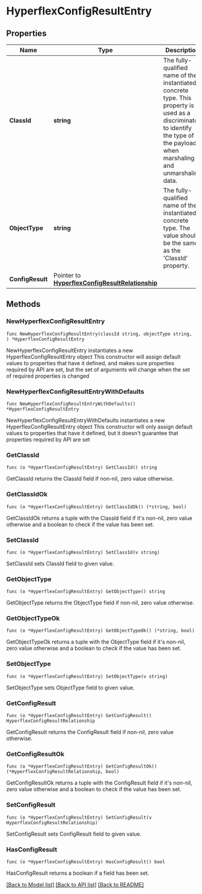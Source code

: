# HyperflexConfigResultEntry

## Properties

Name | Type | Description | Notes
------------ | ------------- | ------------- | -------------
**ClassId** | **string** | The fully-qualified name of the instantiated, concrete type. This property is used as a discriminator to identify the type of the payload when marshaling and unmarshaling data. | [default to "hyperflex.ConfigResultEntry"]
**ObjectType** | **string** | The fully-qualified name of the instantiated, concrete type. The value should be the same as the &#39;ClassId&#39; property. | [default to "hyperflex.ConfigResultEntry"]
**ConfigResult** | Pointer to [**HyperflexConfigResultRelationship**](hyperflex.ConfigResult.Relationship.md) |  | [optional] 

## Methods

### NewHyperflexConfigResultEntry

`func NewHyperflexConfigResultEntry(classId string, objectType string, ) *HyperflexConfigResultEntry`

NewHyperflexConfigResultEntry instantiates a new HyperflexConfigResultEntry object
This constructor will assign default values to properties that have it defined,
and makes sure properties required by API are set, but the set of arguments
will change when the set of required properties is changed

### NewHyperflexConfigResultEntryWithDefaults

`func NewHyperflexConfigResultEntryWithDefaults() *HyperflexConfigResultEntry`

NewHyperflexConfigResultEntryWithDefaults instantiates a new HyperflexConfigResultEntry object
This constructor will only assign default values to properties that have it defined,
but it doesn't guarantee that properties required by API are set

### GetClassId

`func (o *HyperflexConfigResultEntry) GetClassId() string`

GetClassId returns the ClassId field if non-nil, zero value otherwise.

### GetClassIdOk

`func (o *HyperflexConfigResultEntry) GetClassIdOk() (*string, bool)`

GetClassIdOk returns a tuple with the ClassId field if it's non-nil, zero value otherwise
and a boolean to check if the value has been set.

### SetClassId

`func (o *HyperflexConfigResultEntry) SetClassId(v string)`

SetClassId sets ClassId field to given value.


### GetObjectType

`func (o *HyperflexConfigResultEntry) GetObjectType() string`

GetObjectType returns the ObjectType field if non-nil, zero value otherwise.

### GetObjectTypeOk

`func (o *HyperflexConfigResultEntry) GetObjectTypeOk() (*string, bool)`

GetObjectTypeOk returns a tuple with the ObjectType field if it's non-nil, zero value otherwise
and a boolean to check if the value has been set.

### SetObjectType

`func (o *HyperflexConfigResultEntry) SetObjectType(v string)`

SetObjectType sets ObjectType field to given value.


### GetConfigResult

`func (o *HyperflexConfigResultEntry) GetConfigResult() HyperflexConfigResultRelationship`

GetConfigResult returns the ConfigResult field if non-nil, zero value otherwise.

### GetConfigResultOk

`func (o *HyperflexConfigResultEntry) GetConfigResultOk() (*HyperflexConfigResultRelationship, bool)`

GetConfigResultOk returns a tuple with the ConfigResult field if it's non-nil, zero value otherwise
and a boolean to check if the value has been set.

### SetConfigResult

`func (o *HyperflexConfigResultEntry) SetConfigResult(v HyperflexConfigResultRelationship)`

SetConfigResult sets ConfigResult field to given value.

### HasConfigResult

`func (o *HyperflexConfigResultEntry) HasConfigResult() bool`

HasConfigResult returns a boolean if a field has been set.


[[Back to Model list]](../README.md#documentation-for-models) [[Back to API list]](../README.md#documentation-for-api-endpoints) [[Back to README]](../README.md)


